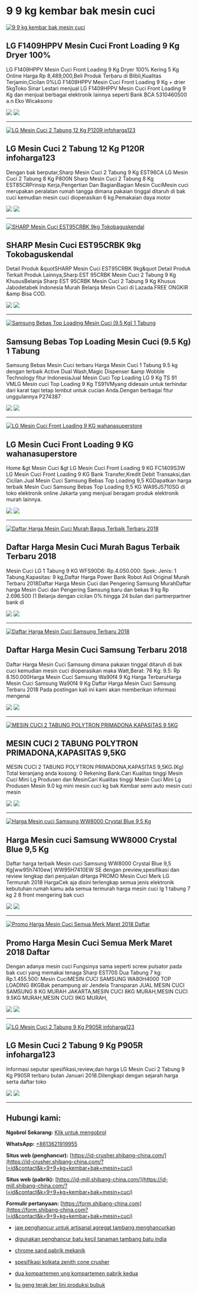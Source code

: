 # 9 9 kg kembar bak mesin cuci

<a href="https://swt.shibang-china.com/?l=id&img&k=9+9+kg+kembar+bak+mesin+cuci" target="_blank">![9 9 kg kembar bak mesin cuci](http://static.shibang-china.com/all-800x300/1009.jpg)</a>

## LG F1409HPPV Mesin Cuci Front Loading 9 Kg Dryer 100%
LG F1409HPPV Mesin Cuci Front Loading 9 Kg Dryer 100% Kering 5 Kg Online Harga Rp 8,489,000,Beli Produk Terbaru di Blibli,Kualitas Terjamin,Cicilan 0%LG F1409HPPV Mesin Cuci Front Loading 9 Kg + drier 5kgToko Sinar Lestari menjual LG F1409HPPV Mesin Cuci Front Loading 9 Kg dan menjual berbagai elektronik lainnya seperti Bank BCA 5310460500 a.n Eko Wicaksono


<a href="https://whatsapp.shibangsoft.com/WhatsApp.php" target="_blank" title="WhatsApp">![](http://static.shibang-china.com/icon/whatsapp.png)</a> <a href="https://swt.shibang-china.com/?l=id&icon&k=9+9+kg+kembar+bak+mesin+cuci" target="_blank">![](http://static.shibang-china.com/icon/chat-id.png)</a>

---

<a href="https://swt.shibang-china.com/?l=id&img&k=9+9+kg+kembar+bak+mesin+cuci" target="_blank">![LG Mesin Cuci 2 Tabung 12 Kg P120R infoharga123](http://static.shibang-china.com/all-800x300/223.jpg)</a>

## LG Mesin Cuci 2 Tabung 12 Kg P120R infoharga123
Dengan bak berputar,Sharp Mesin Cuci 2 Tabung 9 Kg EST96CA LG Mesin Cuci 2 Tabung 8 Kg P800N Sharp Mesin Cuci 2 Tabung 8 Kg EST85CRPrinsip Kerja,Pengertian Dan BagianBagian Mesin CuciMesin cuci merupakan peralatan rumah tangga dimana pakaian tinggal ditaruh di bak cuci kemudian mesin cuci dioperasikan 6 kg.Pemakaian daya motor


<a href="https://whatsapp.shibangsoft.com/WhatsApp.php" target="_blank" title="WhatsApp">![](http://static.shibang-china.com/icon/whatsapp.png)</a> <a href="https://swt.shibang-china.com/?l=id&icon&k=9+9+kg+kembar+bak+mesin+cuci" target="_blank">![](http://static.shibang-china.com/icon/chat-id.png)</a>

---

<a href="https://swt.shibang-china.com/?l=id&img&k=9+9+kg+kembar+bak+mesin+cuci" target="_blank">![SHARP Mesin Cuci EST95CRBK 9kg Tokobaguskendal](http://static.shibang-china.com/all-800x300/1491.jpg)</a>

## SHARP Mesin Cuci EST95CRBK 9kg Tokobaguskendal
Detail Produk &quotSHARP Mesin Cuci EST95CRBK 9kg&quot Detail Produk Terkait Produk Lainnya,Sharp EST 95CRBK Mesin Cuci 2 Tabung 9 Kg KhususBelanja Sharp EST 95CRBK Mesin Cuci 2 Tabung 9 Kg Khusus Jabodetabek Indonesia Murah Belanja Mesin Cuci di Lazada.FREE ONGKIR &amp Bisa COD.


<a href="https://whatsapp.shibangsoft.com/WhatsApp.php" target="_blank" title="WhatsApp">![](http://static.shibang-china.com/icon/whatsapp.png)</a> <a href="https://swt.shibang-china.com/?l=id&icon&k=9+9+kg+kembar+bak+mesin+cuci" target="_blank">![](http://static.shibang-china.com/icon/chat-id.png)</a>

---

<a href="https://swt.shibang-china.com/?l=id&img&k=9+9+kg+kembar+bak+mesin+cuci" target="_blank">![Samsung Bebas Top Loading Mesin Cuci (9.5 Kg) 1 Tabung](http://static.shibang-china.com/all-800x300/1077.jpg)</a>

## Samsung Bebas Top Loading Mesin Cuci (9.5 Kg) 1 Tabung
Samsung Bebas Mesin Cuci terbaru Harga Mesin Cuci 1 Tabung 9.5 kg dengan terbaik Active Dual Wash,Magic Dispenser &amp Wobble Technology fitur IndonesiaJual Mesin Cuci Top Loading LG 9 Kg TS 91 VMLG Mesin cuci Top Loading 9 Kg TS91VMyang didesain untuk terhindar dari karat tapi tetap lembut untuk cucian Anda.Dengan berbagai fitur unggulannya P274387


<a href="https://whatsapp.shibangsoft.com/WhatsApp.php" target="_blank" title="WhatsApp">![](http://static.shibang-china.com/icon/whatsapp.png)</a> <a href="https://swt.shibang-china.com/?l=id&icon&k=9+9+kg+kembar+bak+mesin+cuci" target="_blank">![](http://static.shibang-china.com/icon/chat-id.png)</a>

---

<a href="https://swt.shibang-china.com/?l=id&img&k=9+9+kg+kembar+bak+mesin+cuci" target="_blank">![LG Mesin Cuci Front Loading 9 KG wahanasuperstore](http://static.shibang-china.com/all-800x300/985.jpg)</a>

## LG Mesin Cuci Front Loading 9 KG wahanasuperstore
Home &gt Mesin Cuci &gt LG Mesin Cuci Front Loading 9 KG FC1409S3W LG Mesin Cuci Front Loading 9 KG Bank Transfer,Kredit Debit Transaksi,dan Cicilan.Jual Mesin Cuci Samsung Bebas Top Loading 9,5 KGDapatkan harga terbaik Mesin Cuci Samsung Bebas Top Loading 9,5 KG WA95J5710SG di toko elektronik online Jakarta yang menjual beragam produk elektronik murah lainnya.


<a href="https://whatsapp.shibangsoft.com/WhatsApp.php" target="_blank" title="WhatsApp">![](http://static.shibang-china.com/icon/whatsapp.png)</a> <a href="https://swt.shibang-china.com/?l=id&icon&k=9+9+kg+kembar+bak+mesin+cuci" target="_blank">![](http://static.shibang-china.com/icon/chat-id.png)</a>

---

<a href="https://swt.shibang-china.com/?l=id&img&k=9+9+kg+kembar+bak+mesin+cuci" target="_blank">![Daftar Harga Mesin Cuci Murah Bagus Terbaik Terbaru 2018](http://static.shibang-china.com/all-800x300/462.jpg)</a>

## Daftar Harga Mesin Cuci Murah Bagus Terbaik Terbaru 2018
Mesin Cuci LG 1 Tabung 9 KG WFS90D6: Rp.4.050.000: Spek: Jenis: 1 Tabung,Kapasitas: 9 kg,Daftar Harga Power Bank Robot Asli Original Murah Terbaru 2018Daftar Harga Mesin Cuci dan Pengering Samsung MurahDaftar harga Mesin Cuci dan Pengering Samsung baru dan bekas 9 kg Rp 2.696.500 (1 Belanja dengan cicilan 0% hingga 24 bulan dari partnerpartner bank di


<a href="https://whatsapp.shibangsoft.com/WhatsApp.php" target="_blank" title="WhatsApp">![](http://static.shibang-china.com/icon/whatsapp.png)</a> <a href="https://swt.shibang-china.com/?l=id&icon&k=9+9+kg+kembar+bak+mesin+cuci" target="_blank">![](http://static.shibang-china.com/icon/chat-id.png)</a>

---

<a href="https://swt.shibang-china.com/?l=id&img&k=9+9+kg+kembar+bak+mesin+cuci" target="_blank">![Daftar Harga Mesin Cuci Samsung Terbaru 2018](http://static.shibang-china.com/all-800x300/672.jpg)</a>

## Daftar Harga Mesin Cuci Samsung Terbaru 2018
Daftar Harga Mesin Cuci Samsung dimana pakaian tinggal ditaruh di bak cuci kemudian mesin cuci dioperasikan maka Watt,Berat: 76 Kg: 9.5: Rp 8.150.000Harga Mesin Cuci Samsung Wa90f4 9 Kg Harga TerbaruHarga Mesin Cuci Samsung Wa90f4 9 Kg Daftar Harga Mesin Cuci Samsung Terbaru 2018 Pada postingan kali ini kami akan memberikan informasi mengenai


<a href="https://whatsapp.shibangsoft.com/WhatsApp.php" target="_blank" title="WhatsApp">![](http://static.shibang-china.com/icon/whatsapp.png)</a> <a href="https://swt.shibang-china.com/?l=id&icon&k=9+9+kg+kembar+bak+mesin+cuci" target="_blank">![](http://static.shibang-china.com/icon/chat-id.png)</a>

---

<a href="https://swt.shibang-china.com/?l=id&img&k=9+9+kg+kembar+bak+mesin+cuci" target="_blank">![MESIN CUCI 2 TABUNG POLYTRON PRIMADONA,KAPASITAS 9,5KG](http://static.shibang-china.com/all-800x300/633.jpg)</a>

## MESIN CUCI 2 TABUNG POLYTRON PRIMADONA,KAPASITAS 9,5KG
MESIN CUCI 2 TABUNG POLYTRON PRIMADONA,KAPASITAS 9,5KG.(Kg) Total keranjang anda kosong: 0 Rekening Bank.Cari Kualitas tinggi Mesin Cuci Mini Lg Produsen dan MesinCari Kualitas tinggi Mesin Cuci Mini Lg Produsen Mesin 9.0 kg mini mesin cuci kg bak Kembar semi auto mesin cuci mesin


<a href="https://whatsapp.shibangsoft.com/WhatsApp.php" target="_blank" title="WhatsApp">![](http://static.shibang-china.com/icon/whatsapp.png)</a> <a href="https://swt.shibang-china.com/?l=id&icon&k=9+9+kg+kembar+bak+mesin+cuci" target="_blank">![](http://static.shibang-china.com/icon/chat-id.png)</a>

---

<a href="https://swt.shibang-china.com/?l=id&img&k=9+9+kg+kembar+bak+mesin+cuci" target="_blank">![Harga Mesin cuci Samsung WW8000 Crystal Blue 9,5 Kg](http://static.shibang-china.com/all-800x300/930.jpg)</a>

## Harga Mesin cuci Samsung WW8000 Crystal Blue 9,5 Kg
Daftar harga terbaik Mesin cuci Samsung WW8000 Crystal Blue 9,5 Kg[ww95h7410ew] WW95H7410EW SE dengan preview,spesifikasi dan review lengkap dari penjualan dHarga PROMO Mesin Cuci Merk LG Termurah 2018 HargaCek aja disini terlengkap semua jenis elektronik kebutuhan rumah kamu ada semua termurah harga mesin cuci lg 1 tabung 7 kg 2 8 front mengering bak cuci


<a href="https://whatsapp.shibangsoft.com/WhatsApp.php" target="_blank" title="WhatsApp">![](http://static.shibang-china.com/icon/whatsapp.png)</a> <a href="https://swt.shibang-china.com/?l=id&icon&k=9+9+kg+kembar+bak+mesin+cuci" target="_blank">![](http://static.shibang-china.com/icon/chat-id.png)</a>

---

<a href="https://swt.shibang-china.com/?l=id&img&k=9+9+kg+kembar+bak+mesin+cuci" target="_blank">![Promo Harga Mesin Cuci Semua Merk Maret 2018 Daftar](http://static.shibang-china.com/all-800x300/1102.jpg)</a>

## Promo Harga Mesin Cuci Semua Merk Maret 2018 Daftar
Dengan adanya mesin cuci Fungsinya sama seperti screw pulsator pada bak cuci yang memakai tenaga Sharp EST70S Dua Tabung 7 kg: Rp.1.455.500: Mesin CuciMESIN CUCI SAMSUNG WA80H4000 TOP LOADING 8KGBak penampung air Jendela Transparan JUAL MESIN CUCI SAMSUNG 8 KG MURAH JAKARTA,MESIN CUCI 8KG MURAH,MESIN CUCI 9.5KG MURAH,MESIN CUCI 9KG MURAH,


<a href="https://whatsapp.shibangsoft.com/WhatsApp.php" target="_blank" title="WhatsApp">![](http://static.shibang-china.com/icon/whatsapp.png)</a> <a href="https://swt.shibang-china.com/?l=id&icon&k=9+9+kg+kembar+bak+mesin+cuci" target="_blank">![](http://static.shibang-china.com/icon/chat-id.png)</a>

---

<a href="https://swt.shibang-china.com/?l=id&img&k=9+9+kg+kembar+bak+mesin+cuci" target="_blank">![LG Mesin Cuci 2 Tabung 9 Kg P905R infoharga123](http://static.shibang-china.com/all-800x300/537.jpg)</a>

## LG Mesin Cuci 2 Tabung 9 Kg P905R infoharga123
Informasi seputar spesifikasi,review,dan harga LG Mesin Cuci 2 Tabung 9 Kg P905R terbaru bulan Januari 2018.Dilengkapi dengan sejarah harga serta daftar toko

<a href="https://whatsapp.shibangsoft.com/WhatsApp.php" target="_blank" title="WhatsApp">![](http://static.shibang-china.com/icon/whatsapp.png)</a> <a href="https://swt.shibang-china.com/?l=id&icon&k=9+9+kg+kembar+bak+mesin+cuci" target="_blank">![](http://static.shibang-china.com/icon/chat-id.png)</a>

---
## Hubungi kami:

**Ngobrol Sekarang:** [Klik untuk mengobrol](https://swt.shibang-china.com?l=id&contact&k=9+9+kg+kembar+bak+mesin+cuci)

**WhatsApp:**  [+8613621919955](https://whatsapp.shibangsoft.com/WhatsApp.php)

**Situs web (penghancur):** [https://id-crusher.shibang-china.com/](https://id-crusher.shibang-china.com/?l=id&contact&k=9+9+kg+kembar+bak+mesin+cuci)

**Situs web (pabrik):** [https://id-mill.shibang-china.com/](https://id-mill.shibang-china.com/?l=id&contact&k=9+9+kg+kembar+bak+mesin+cuci)

**Formulir pertanyaan:** [https://form.shibang-china.com](https://form.shibang-china.com?l=id&contact&k=9+9+kg+kembar+bak+mesin+cuci)

* [jaw penghancur untuk artisanal agregat tambang menghancurkan](../46/jaw%20penghancur%20untuk%20artisanal%20agregat%20tambang%20menghancurkan.md)

* [digunakan penghancur batu kecil tanaman tambang batu india](../49/digunakan%20penghancur%20batu%20kecil%20tanaman%20tambang%20batu%20india.md)

* [chrome sand pabrik mekanik](../47/chrome%20sand%20pabrik%20mekanik.md)

* [spesifikasi kolkata zenith cone crusher](../48/spesifikasi%20kolkata%20zenith%20cone%20crusher.md)

* [dua kompartemen ung kompartemen pabrik kedua](../48/dua%20kompartemen%20ung%20kompartemen%20pabrik%20kedua.md)

* [liu geng terak ber lini produksi bubuk](../46/liu%20geng%20terak%20ber%20lini%20produksi%20bubuk.md)
